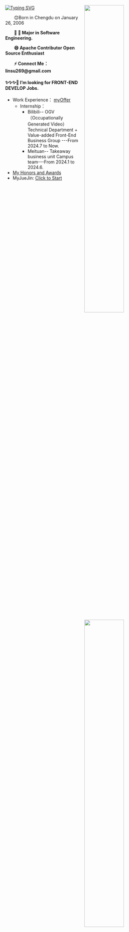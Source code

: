 [![Typing SVG](https://readme-typing-svg.herokuapp.com?font=Fira+Code&pause=1000&random=false&width=435&lines=Hi+I+am+Su+%F0%9F%91%8B;A+Front-End+Development+Engineer)](https://git.io/typing-svg)
<a><img align="right" width="50%" src="https://github-readme-stats.vercel.app/api?username=LofiSu&bg_color=30,e96443,904e95&title_color=fff&text_color=fff&hide_border=true" /></a>
    <img align="right" width="50%" src="https://github-readme-stats.vercel.app/api/top-langs/?username=LofiSu&layout=compact&bg_color=30,e96443,904e95&title_color=fff&text_color=fff&hide_border=true" />
    
<p>&emsp;&emsp;😊Born in Chengdu on January 26, 2006</p>
<p><strong>&emsp;&emsp;🔭 🌱 Major in Software Engineering.</strong></p>
<p><strong>&emsp;&emsp;😄 Apache Contributor Open Source Enthusiast </strong></p>
<p><strong>&emsp;&emsp;⚡ Connect Me：linsu269@gmail.com</strong></p>
    

#### ✨✨✨👀 I’m looking for FRONT-END DEVELOP Jobs.
- Work Experience： [myOffer](https://github.com/LofiSu/LofiSu/blob/main/My%20offer.md)
  - Internship：
     - Bilibili-- OGV（Occupationally Generated Video）Technical Department + Value-added Front-End Business Group ---From 2024.7 to Now. <br>
     - Meituan-- Takeaway business unit Campus team---From 2024.1 to 2024.6. <br>
- [My Honors and Awards](https://github.com/LofiSu/LofiSu/blob/main/My%20Honors%20and%20Awards.md)
- MyJueJin: [Click to Start](https://juejin.cn/user/2351234356882624)<br>


<!---
LofiSu/LofiSu is a ✨ special ✨ repository because its `README.md` (this file) appears on your GitHub profile.
You can click the Preview link to take a look at your changes.
--->
